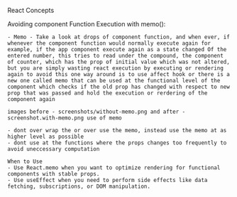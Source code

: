 React Concepts

Avoiding component Function Execution with memo():

    - Memo - Take a look at drops of component function, and when ever, if whenever the component function would normally execute again for example, if the app component execute again as a state changed Of the entered number, this tries to read under the compound, the component of counter, which has the prop of initial value which was not altered, but you are simply wasting react execution by executing or rendering again to avoid this one way around is to use affect hook or there is a new one called memo that can be used at the functional level of the component which checks if the old prop has changed with respect to new prop that was passed and hold the execution or rerdering of the component again

    images before - screenshots/without-memo.png and after - screenshot.with-memo.png use of memo

    - dont over wrap the or over use the memo, instead use the memo at as higher level as possible
    - dont use at the functions where the props changes too frequently to avoid uneccessary computation

    When to Use
    - Use React.memo when you want to optimize rendering for functional components with stable props.
    - Use useEffect when you need to perform side effects like data fetching, subscriptions, or DOM manipulation.
